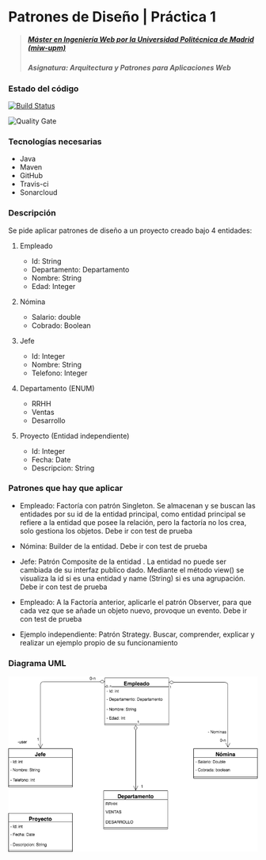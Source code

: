 # Patrones de Diseño | Práctica 1
> ##### [Máster en Ingeniería Web por la Universidad Politécnica de Madrid (miw-upm)](http://miw.etsisi.upm.es)
> ##### Asignatura: *Arquitectura y Patrones para Aplicaciones Web*

### Estado del código

[![Build Status](https://travis-ci.org/tomas-teston/apaw.ecp1.TomasTeston.svg?branch=master)](https://travis-ci.org/tomas-teston/apaw.ecp1.TomasTeston)

![Quality Gate](https://sonarcloud.io/api/project_badges/measure?project=es.upm.miw%3Aapaw.ecp1.TomasTeston&metric=alert_status)

### Tecnologías necesarias
* Java
* Maven
* GitHub
* Travis-ci
* Sonarcloud

### Descripción
Se pide aplicar patrones de diseño a un proyecto creado bajo 4 entidades:

1. Empleado
    * Id: String
    * Departamento: Departamento
    * Nombre: String
    * Edad: Integer
    
2. Nómina
    * Salario: double
    * Cobrado: Boolean
    
3. Jefe
    * Id: Integer
    * Nombre: String
    * Telefono: Integer
    
4. Departamento (ENUM)
    * RRHH
    * Ventas
    * Desarrollo
    
5. Proyecto (Entidad independiente)
    * Id: Integer
    * Fecha: Date
    * Descripcion: String
    
### Patrones que hay que aplicar

* Empleado: Factoría con patrón Singleton. Se almacenan y se buscan las entidades por su id de la entidad principal, como entidad principal se refiere a la entidad que posee la relación, pero la factoría no los crea, solo gestiona los objetos. Debe ir con test de prueba

* Nómina: Builder de la entidad. Debe ir con test de prueba

* Jefe: Patrón Composite de la entidad . La entidad no puede ser cambiada de su interfaz publico dado. Mediante el método view() se visualiza la id si es una entidad y name (String) si es una agrupación. Debe ir con test de prueba

* Empleado: A la Factoría anterior,  aplicarle el patrón Observer, para que cada vez que se añade un objeto nuevo, provoque un evento.  Debe ir con test de prueba

* Ejemplo independiente: Patrón Strategy. Buscar, comprender, explicar y realizar un ejemplo propio de su funcionamiento

### Diagrama UML

[![UML](https://github.com/tomas-teston/apaw.ecp1.TomasTeston/blob/master/src/main/resources/ModeloDominio.png)](https://github.com/tomas-teston/apaw.ecp1.TomasTeston/blob/master/src/main/resources/modeloDoninio.png)


